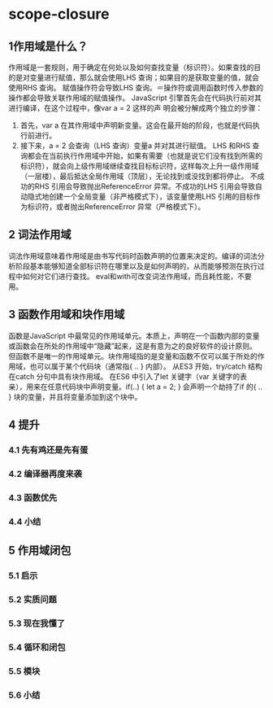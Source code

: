 # scope-closure
## 1作用域是什么？
作用域是一套规则，用于确定在何处以及如何查找变量（标识符）。如果查找的目的是对变量进行赋值，那么就会使用LHS 查询；如果目的是获取变量的值，就会使用RHS 查询。
赋值操作符会导致LHS 查询。＝操作符或调用函数时传入参数的操作都会导致关联作用域的赋值操作。
JavaScript 引擎首先会在代码执行前对其进行编译，在这个过程中，像var a = 2 这样的声
明会被分解成两个独立的步骤：
1. 首先，var a 在其作用域中声明新变量。这会在最开始的阶段，也就是代码执行前进行。
2. 接下来，a = 2 会查询（LHS 查询）变量a 并对其进行赋值。
LHS 和RHS 查询都会在当前执行作用域中开始，如果有需要（也就是说它们没有找到所需的标识符），就会向上级作用域继续查找目标标识符，这样每次上升一级作用域（一层楼），最后抵达全局作用域（顶层），无论找到或没找到都将停止。
不成功的RHS 引用会导致抛出ReferenceError 异常。不成功的LHS 引用会导致自动隐式地创建一个全局变量（非严格模式下），该变量使用LHS 引用的目标作为标识符，或者抛出ReferenceError 异常（严格模式下）。
## 2 词法作用域
词法作用域意味着作用域是由书写代码时函数声明的位置来决定的。编译的词法分析阶段基本能够知道全部标识符在哪里以及是如何声明的，从而能够预测在执行过程中如何对它们进行查找。
eval和with可改变词法作用域，而且耗性能，不要用。
## 3 函数作用域和块作用域
函数是JavaScript 中最常见的作用域单元。本质上，声明在一个函数内部的变量或函数会在所处的作用域中“隐藏”起来，这是有意为之的良好软件的设计原则。
但函数不是唯一的作用域单元。块作用域指的是变量和函数不仅可以属于所处的作用域，也可以属于某个代码块（通常指{ .. } 内部）。
从ES3 开始，try/catch 结构在catch 分句中具有块作用域。
在ES6 中引入了let 关键字（var 关键字的表亲），用来在任意代码块中声明变量。if(..) { let a = 2; } 会声明一个劫持了if 的{ .. } 块的变量，并且将变量添加到这个块中。
## 4 提升
### 4.1 先有鸡还是先有蛋
### 4.2 编译器再度来袭
### 4.3 函数优先
### 4.4 小结
## 5 作用域闭包
### 5.1 启示
### 5.2 实质问题
### 5.3 现在我懂了
### 5.4 循环和闭包
### 5.5 模块
### 5.6 小结

